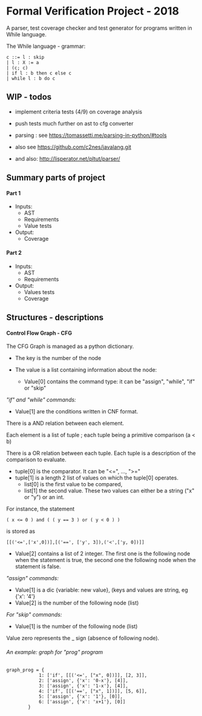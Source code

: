 # Formal Verification Project - 2018

A parser, test coverage checker and test generator for programs written in While language. 

The While language - grammar:

```
c ::= l : skip
| l : X := a
| (c; c)
| if l : b then c else c
| while l : b do c
```


## WIP - todos
- implement criteria tests (4/9) on coverage analysis
- push tests much further on ast to cfg converter

- parsing : see https://tomassetti.me/parsing-in-python/#tools
- also see https://github.com/c2nes/javalang.git
- and also: http://lisperator.net/pltut/parser/

## Summary parts of project
#### Part 1
- Inputs:
    - AST
    - Requirements
    - Value tests
- Output:
    - Coverage

#### Part 2
- Inputs:
    - AST
    - Requirements
- Output:
    - Values tests
    - Coverage
    
## Structures - descriptions

#### Control Flow Graph - CFG

The CFG Graph is managed as a python dictionary.
- The key is the number of the node
- The value is a list containing information about the node:

    - Value[0] contains the command type: it can be "assign", "while", "if" or "skip"
    
   
*"if" and "while" commands:*
- Value[1] are the conditions written in CNF format.

There is a AND relation between each element.

Each element is a list of tuple ; each tuple being a primitive comparison (a < b)

There is a OR relation between each tuple. Each tuple is a description of the comparison to evaluate.
- tuple[0] is the comparator. It can be "<=", ..., ">="
- tuple[1] is a length 2 list of values on which the tuple[0] operates.
    - list[0] is the first value to be compared,
    - list[1] the second value. These two values can either be a string ("x" or "y") or an int.

For instance, the statement 

```( x <= 0 ) and ( ( y == 3 ) or ( y < 0 ) )```
 
is stored as

```[[('<=',['x',0])],[('==', ['y', 3]),('<',['y, 0])]]```

- Value[2] contains a list of 2 integer. The first one is the following node when the statement is true, the second one the following node when the statement is false.

*"assign" commands:*
- Value[1] is a dic {variable: new value}, (keys and values are string, eg {'x': '4'}
- Value[2] is the number of the following node (list)

*For "skip" commands:*
- Value[1] is the number of the following node (list)

Value zero represents the _ sign (absence of following node).

###### An example: graph for "prog" program
```
graph_prog = {
            1: ['if', [[('<=', ["x", 0])]], [2, 3]],
            2: ['assign', {'x': '0-x'}, [4]],
            3: ['assign', {'x': '1-x'}, [4]],
            4: ['if', [[('==', ["x", 1])]], [5, 6]],
            5: ['assign', {'x': '1'}, [0]],
            6: ['assign', {'x': 'x+1'}, [0]]
        }
```